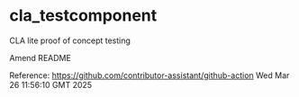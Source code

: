 # cla_testcomponent
CLA lite proof of concept testing

Amend README

Reference: https://github.com/contributor-assistant/github-action
Wed Mar 26 11:56:10 GMT 2025
